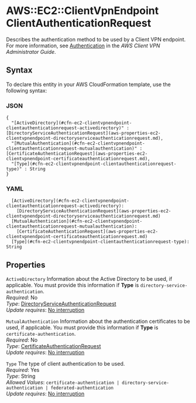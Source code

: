 # AWS::EC2::ClientVpnEndpoint ClientAuthenticationRequest<a name="aws-properties-ec2-clientvpnendpoint-clientauthenticationrequest"></a>

Describes the authentication method to be used by a Client VPN endpoint\. For more information, see [Authentication](https://docs.aws.amazon.com/vpn/latest/clientvpn-admin/authentication-authrization.html#client-authentication) in the *AWS Client VPN Administrator Guide*\.

## Syntax<a name="aws-properties-ec2-clientvpnendpoint-clientauthenticationrequest-syntax"></a>

To declare this entity in your AWS CloudFormation template, use the following syntax:

### JSON<a name="aws-properties-ec2-clientvpnendpoint-clientauthenticationrequest-syntax.json"></a>

```
{
  "[ActiveDirectory](#cfn-ec2-clientvpnendpoint-clientauthenticationrequest-activedirectory)" : [DirectoryServiceAuthenticationRequest](aws-properties-ec2-clientvpnendpoint-directoryserviceauthenticationrequest.md),
  "[MutualAuthentication](#cfn-ec2-clientvpnendpoint-clientauthenticationrequest-mutualauthentication)" : [CertificateAuthenticationRequest](aws-properties-ec2-clientvpnendpoint-certificateauthenticationrequest.md),
  "[Type](#cfn-ec2-clientvpnendpoint-clientauthenticationrequest-type)" : String
}
```

### YAML<a name="aws-properties-ec2-clientvpnendpoint-clientauthenticationrequest-syntax.yaml"></a>

```
  [ActiveDirectory](#cfn-ec2-clientvpnendpoint-clientauthenticationrequest-activedirectory): 
    [DirectoryServiceAuthenticationRequest](aws-properties-ec2-clientvpnendpoint-directoryserviceauthenticationrequest.md)
  [MutualAuthentication](#cfn-ec2-clientvpnendpoint-clientauthenticationrequest-mutualauthentication): 
    [CertificateAuthenticationRequest](aws-properties-ec2-clientvpnendpoint-certificateauthenticationrequest.md)
  [Type](#cfn-ec2-clientvpnendpoint-clientauthenticationrequest-type): String
```

## Properties<a name="aws-properties-ec2-clientvpnendpoint-clientauthenticationrequest-properties"></a>

`ActiveDirectory`  <a name="cfn-ec2-clientvpnendpoint-clientauthenticationrequest-activedirectory"></a>
Information about the Active Directory to be used, if applicable\. You must provide this information if **Type** is `directory-service-authentication`\.  
*Required*: No  
*Type*: [DirectoryServiceAuthenticationRequest](aws-properties-ec2-clientvpnendpoint-directoryserviceauthenticationrequest.md)  
*Update requires*: [No interruption](https://docs.aws.amazon.com/AWSCloudFormation/latest/UserGuide/using-cfn-updating-stacks-update-behaviors.html#update-no-interrupt)

`MutualAuthentication`  <a name="cfn-ec2-clientvpnendpoint-clientauthenticationrequest-mutualauthentication"></a>
Information about the authentication certificates to be used, if applicable\. You must provide this information if **Type** is `certificate-authentication`\.  
*Required*: No  
*Type*: [CertificateAuthenticationRequest](aws-properties-ec2-clientvpnendpoint-certificateauthenticationrequest.md)  
*Update requires*: [No interruption](https://docs.aws.amazon.com/AWSCloudFormation/latest/UserGuide/using-cfn-updating-stacks-update-behaviors.html#update-no-interrupt)

`Type`  <a name="cfn-ec2-clientvpnendpoint-clientauthenticationrequest-type"></a>
The type of client authentication to be used\.  
*Required*: Yes  
*Type*: String  
*Allowed Values*: `certificate-authentication | directory-service-authentication | federated-authentication`  
*Update requires*: [No interruption](https://docs.aws.amazon.com/AWSCloudFormation/latest/UserGuide/using-cfn-updating-stacks-update-behaviors.html#update-no-interrupt)